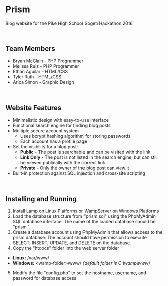 # Prism
Blog website for the Pike High School Sogeti Hackathon 2016

<br>

## Team Members
* Bryan McClain - PHP Programmer
* Melissa Ruiz - PHP Programmer
* Ethan Aguilar - HTML/CSS
* Tyler Ruth - HTML/CSS
* Arica Simon - Graphic Design

<br>

## Website Features
* Minimalistic design with easy-to-use interface
* Functional search engine for finding blog posts
* Multiple secure account system
    * Uses bcrypt hashing algorithm for storing passwords
    * Each account has a profile page
* Set the visibility for a blog post:
    * __Public__ - The post is searchable and can be visited with the link
    * __Link Only__ - The post is not listed in the search engine, but can still be viewed publically with the correct link
    * __Private__ - Only the owner of the blog post can view it
* Built-in protection against SQL injection and cross-site scripting

<br>

## Installing and Running
1. Install [Lamp](https://en.wikipedia.org/wiki/LAMP_(software_bundle)) on Linux Platforms or [WampServer](http://www.wampserver.com/en/) on Windows Platforms
2. Load the database structure from "prism.sql" using the PhpMyAdmin SQL database interface. The name of the loaded database should be "prism."
3. Create a database account using PhpMyAdmin that allows access to the prism database. The account should have permission to execute SELECT, INSERT, UPDATE, and DELETE on the database.
4. Copy the "htdocs" folder into the web server folder
  * __Linux:__ /var/www/
  * __Windows:__ \<wamp-folder\>\www\    _(default folder is C:\wamp\www\)_
5. Modify the file "config.php" to set the hostname, username, and password for database access
